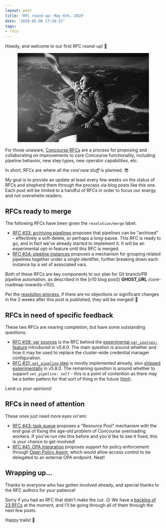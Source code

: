 ```yaml
---
layout: post
title: 'RFC round-up: May 6th, 2020'
date: '2020-05-06 17:34:37'
tags:
- rfcs
---
```


Howdy, and welcome to our first RFC round-up! 🤠

<figure class="kg-card kg-image-card"><img src="/assets/images/2020/05/image.png" class="kg-image" alt loading="lazy"></figure>

For those unaware, [Concourse RFCs](https://github.com/concourse/rfcs#concourse-rfcs) are a process for proposing and collaborating on improvements to core Concourse functionality, including pipeline behavior, new step types, new operator capabilities, etc.

In short, RFCs are where all the _cool new stuff_ is planned. 😎

My goal is to provide an update at least every few weeks on the status of RFCs and shepherd them through the process via blog posts like this one. Each post will be limited to a handful of RFCs in order to focus our energy and not overwhelm readers.

## RFCs ready to merge

The following RFCs have been given the `resolution/merge` label:

- [RFC #33: archiving pipelines](https://github.com/concourse/rfcs/pull/33) proposes that pipelines can be "archived" - effectively a soft-delete, or perhaps a long-pause. This RFC is ready to go, and in fact we've already started to implement it. It will be an experimental opt-in feature until this RFC is merged.
- [RFC #34: pipeline instances](https://github.com/concourse/rfcs/pull/34) proposes a mechanism for grouping related pipelines together under a single identifier, further breaking down each instance by a set of associated vars.

Both of these RFCs are key components to our plan for Git branch/PR pipeline automation, as described in the [v10 blog post]( __GHOST_URL__ /core-roadmap-towards-v10/).

Per the [resolution process](https://github.com/concourse/rfcs/blob/master/README.md#resolution), if there are no objections or significant changes in the 2 weeks after this post is published, they will be merged! 🚀

## RFCs in need of specific feedback

These two RFCs are nearing completion, but have some outstanding questions:

- [RFC #39: var sources](https://github.com/concourse/rfcs/pull/39) is the RFC behind the [experimental `var_sources:` feature](https://concourse-ci.org/vars.html#var-sources) introduced in v5.8.0. The main question is around whether and how it may be used to replace the cluster-wide credential manager configuration.
- [RFC #31: `set_pipeline` step](https://github.com/concourse/rfcs/pull/31) is mostly implemented already, also [shipped experimentally](https://concourse-ci.org/jobs.html#schema.step.set-pipeline-step.set_pipeline) in v5.8.0. The remaining question is around whether to support `set_pipeline: self` - this is a point of contention as there may be a better pattern for that sort of thing in the future ([hint](https://github.com/concourse/rfcs/pull/32)).

Lend us your opinions!

## RFCs in need of attention

These ones just need more eyes on'em:

- [RFC #43: task queue](https://github.com/concourse/rfcs/pull/43) proposes a "Resource Pool" mechanism with the end goal of fixing the age-old problem of Concourse overloading workers. If you've run into this before and you'd like to see it fixed, this is your chance to get involved!
- [RFC #41: OPA integration](https://github.com/concourse/rfcs/pull/41) proposes support for policy enforcement through [Open Policy Agent](https://www.openpolicyagent.org/), which would allow access control to be delegated to an external OPA endpoint. Neat!

## Wrapping up...

Thanks to everyone who has gotten involved already, and special thanks to the RFC authors for your patience!

Sorry if you had an RFC that didn't make the cut. 😕 We have a [backlog of 23 RFCs](https://github.com/concourse/rfcs/pulls) at the moment, and I'll be going through all of them through the next few posts.

Happy trails! 🐎

